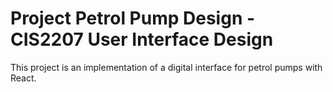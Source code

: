 # Project Petrol Pump Design - CIS2207 User Interface Design

This project is an implementation of a digital interface for petrol pumps with React. 
